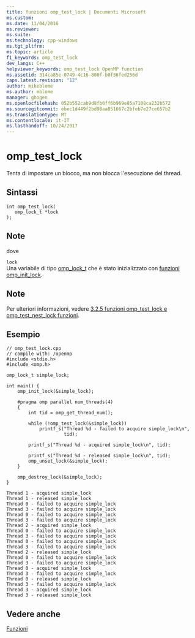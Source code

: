 ```yaml
---
title: funzioni omp_test_lock | Documenti Microsoft
ms.custom: 
ms.date: 11/04/2016
ms.reviewer: 
ms.suite: 
ms.technology: cpp-windows
ms.tgt_pltfrm: 
ms.topic: article
f1_keywords: omp_test_lock
dev_langs: C++
helpviewer_keywords: omp_test_lock OpenMP function
ms.assetid: 314ca85e-0749-4c16-800f-b0f36fed256d
caps.latest.revision: "12"
author: mikeblome
ms.author: mblome
manager: ghogen
ms.openlocfilehash: 052b552cab9d8fb0ff6b969e85a7108ca232b572
ms.sourcegitcommit: ebec1d449f2bd98aa851667c2bfeb7e27ce657b2
ms.translationtype: MT
ms.contentlocale: it-IT
ms.lasthandoff: 10/24/2017
---
```

# <a name="omptestlock"></a>omp_test_lock
Tenta di impostare un blocco, ma non blocca l'esecuzione del thread.  
  
## <a name="syntax"></a>Sintassi  
  
```  
int omp_test_lock(  
   omp_lock_t *lock  
);  
```  
  
## <a name="remarks"></a>Note  
 dove  
  
 `lock`  
 Una variabile di tipo [omp_lock_t](../../../parallel/openmp/reference/omp-lock-t.md) che è stato inizializzato con [funzioni omp_init_lock](../../../parallel/openmp/reference/omp-init-lock.md).  
  
## <a name="remarks"></a>Note  
 Per ulteriori informazioni, vedere [3.2.5 funzioni omp_test_lock e omp_test_nest_lock funzioni](../../../parallel/openmp/3-2-5-omp-test-lock-and-omp-test-nest-lock-functions.md).  
  
## <a name="example"></a>Esempio  
  
```  
// omp_test_lock.cpp  
// compile with: /openmp  
#include <stdio.h>  
#include <omp.h>  
  
omp_lock_t simple_lock;                   
  
int main() {  
    omp_init_lock(&simple_lock);  
  
    #pragma omp parallel num_threads(4)  
    {  
        int tid = omp_get_thread_num();  
  
        while (!omp_test_lock(&simple_lock))  
            printf_s("Thread %d - failed to acquire simple_lock\n",  
                     tid);  
  
        printf_s("Thread %d - acquired simple_lock\n", tid);  
  
        printf_s("Thread %d - released simple_lock\n", tid);  
        omp_unset_lock(&simple_lock);  
    }  
  
    omp_destroy_lock(&simple_lock);  
}  
```  
  
```Output  
Thread 1 - acquired simple_lock  
Thread 1 - released simple_lock  
Thread 0 - failed to acquire simple_lock  
Thread 3 - failed to acquire simple_lock  
Thread 0 - failed to acquire simple_lock  
Thread 3 - failed to acquire simple_lock  
Thread 2 - acquired simple_lock  
Thread 0 - failed to acquire simple_lock  
Thread 3 - failed to acquire simple_lock  
Thread 0 - failed to acquire simple_lock  
Thread 3 - failed to acquire simple_lock  
Thread 2 - released simple_lock  
Thread 0 - failed to acquire simple_lock  
Thread 3 - failed to acquire simple_lock  
Thread 0 - acquired simple_lock  
Thread 3 - failed to acquire simple_lock  
Thread 0 - released simple_lock  
Thread 3 - failed to acquire simple_lock  
Thread 3 - acquired simple_lock  
Thread 3 - released simple_lock  
```  
  
## <a name="see-also"></a>Vedere anche  
 [Funzioni](../../../parallel/openmp/reference/openmp-functions.md)